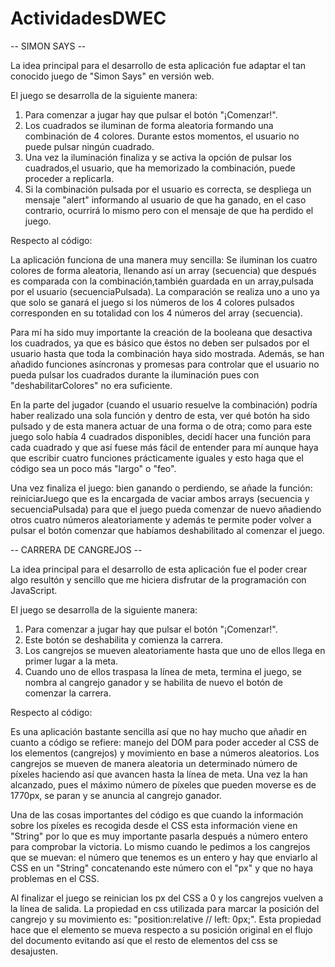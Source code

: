 # ActividadesDWEC

-- SIMON SAYS --

La idea principal para el desarrollo de esta aplicación fue adaptar el tan conocido juego de "Simon Says" en versión web. 

El juego se desarrolla de la siguiente manera:
1. Para comenzar a jugar hay que pulsar el botón "¡Comenzar!".
2. Los cuadrados se iluminan de forma aleatoria formando una combinación de 4 colores. Durante estos momentos, el usuario no puede pulsar ningún cuadrado.
3. Una vez la iluminación finaliza y se activa la opción de pulsar los cuadrados,el usuario, que ha memorizado la combinación, puede proceder a replicarla.
4. Si la combinación pulsada por el usuario es correcta, se despliega un mensaje "alert" informando al usuario de que ha ganado, en el caso contrario, ocurrirá lo mismo pero con el mensaje de que ha perdido el juego.

Respecto al código:

La aplicación funciona de una manera muy sencilla: Se iluminan los cuatro colores de forma aleatoria, llenando así un array (secuencia) que después es comparada con la combinación,también guardada en un array,pulsada por el usuario (secuenciaPulsada). La comparación se realiza uno a uno ya que solo se ganará el juego si los números de los 4 colores pulsados corresponden en su totalidad con los 4 números del array (secuencia). 

Para mí ha sido muy importante la creación de la booleana que desactiva los cuadrados, ya que es básico que éstos no deben ser pulsados por el usuario hasta que toda la combinación haya sido mostrada. Además, se han añadido funciones asíncronas y promesas para controlar que el usuario no pueda pulsar los cuadrados durante la iluminación pues con "deshabilitarColores" no era suficiente.

En la parte del jugador (cuando el usuario resuelve la combinación) podría haber realizado una sola función y dentro de esta, ver qué botón ha sido pulsado y de esta manera actuar de una forma o de otra; como para este juego solo había 4 cuadrados disponibles, decidí hacer una función para cada cuadrado y que así fuese más fácil de entender para mí aunque haya que escribir cuatro funciones prácticamente iguales y esto haga que el código sea un poco más "largo" o "feo". 

Una vez finaliza el juego: bien ganando o perdiendo, se añade la función: reiniciarJuego que es la encargada de vaciar ambos arrays (secuencia y secuenciaPulsada) para que el juego pueda comenzar de nuevo añadiendo otros cuatro números aleatoriamente y además te permite poder volver a pulsar el botón comenzar que habíamos deshabilitado al comenzar el juego. 

-- CARRERA DE CANGREJOS --

La idea principal para el desarrollo de esta aplicación fue el poder crear algo resultón y sencillo que me hiciera disfrutar de la programación con JavaScript. 

El juego se desarrolla de la siguiente manera:
1. Para comenzar a jugar hay que pulsar el botón "¡Comenzar!".
2. Este botón se deshabilita y comienza la carrera.
3. Los cangrejos se mueven aleatoriamente hasta que uno de ellos llega en primer lugar a la meta.
4. Cuando uno de ellos traspasa la línea de meta, termina el juego, se nombra al cangrejo ganador y se habilita de nuevo el botón de comenzar la carrera.

Respecto al código:

Es una aplicación bastante sencilla así que no hay mucho que añadir en cuanto a código se refiere: manejo del DOM para poder acceder al CSS de los elementos (cangrejos) y movimiento en base a números aleatorios. Los cangrejos se mueven de manera aleatoria un determinado número de píxeles haciendo así que avancen hasta la línea de meta. Una vez la han alcanzado, pues el máximo número de píxeles que pueden moverse es de 1770px, se paran y se anuncia al cangrejo ganador. 

Una de las cosas importantes del código es que cuando la información sobre los píxeles es recogida desde el CSS esta información viene en "String" por lo que es muy importante pasarla después a número entero para comprobar la victoria. Lo mismo cuando le pedimos a los cangrejos que se muevan: el número que tenemos es un entero y hay que enviarlo al CSS en un "String" concatenando este número con el "px" y que no haya problemas en el CSS. 

Al finalizar el juego se reinician los px del CSS a 0 y los cangrejos vuelven a la línea de salida. La propiedad en css utilizada para marcar la posición del cangrejo y su movimiento es: "position:relative // left: 0px;". Esta propiedad hace que el elemento se mueva respecto a su posición original en el flujo del documento evitando así que el resto de elementos del css se desajusten. 
